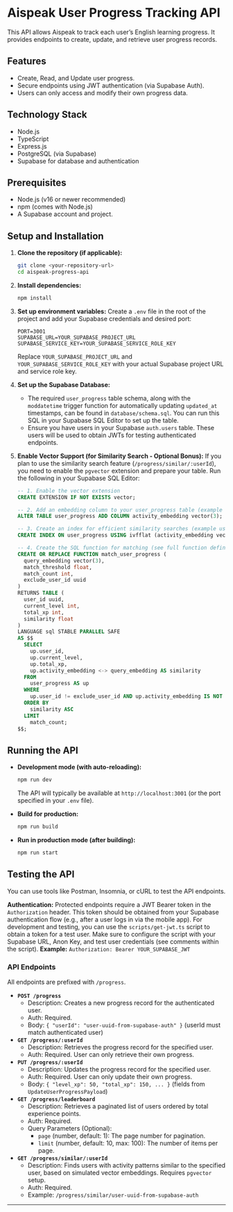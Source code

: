 # Aispeak User Progress Tracking API

This API allows Aispeak to track each user’s English learning progress. It provides endpoints to create, update, and retrieve user progress records.

## Features

*   Create, Read, and Update user progress.
*   Secure endpoints using JWT authentication (via Supabase Auth).
*   Users can only access and modify their own progress data.

## Technology Stack

*   Node.js
*   TypeScript
*   Express.js
*   PostgreSQL (via Supabase)
*   Supabase for database and authentication

## Prerequisites

*   Node.js (v16 or newer recommended)
*   npm (comes with Node.js)
*   A Supabase account and project.

## Setup and Installation

1.  **Clone the repository (if applicable):**
    ```bash
    git clone <your-repository-url>
    cd aispeak-progress-api
    ```

2.  **Install dependencies:**
    ```bash
    npm install
    ```

3.  **Set up environment variables:**
    Create a `.env` file in the root of the project and add your Supabase credentials and desired port:
    ```env
    PORT=3001
    SUPABASE_URL=YOUR_SUPABASE_PROJECT_URL
    SUPABASE_SERVICE_KEY=YOUR_SUPABASE_SERVICE_ROLE_KEY
    ```
    Replace `YOUR_SUPABASE_PROJECT_URL` and `YOUR_SUPABASE_SERVICE_ROLE_KEY` with your actual Supabase project URL and service role key.

4.  **Set up the Supabase Database:**
    *   The required `user_progress` table schema, along with the `moddatetime` trigger function for automatically updating `updated_at` timestamps, can be found in `database/schema.sql`. You can run this SQL in your Supabase SQL Editor to set up the table.
    *   Ensure you have users in your Supabase `auth.users` table. These users will be used to obtain JWTs for testing authenticated endpoints.

5.  **Enable Vector Support (for Similarity Search - Optional Bonus):**
    If you plan to use the similarity search feature (`/progress/similar/:userId`), you need to enable the `pgvector` extension and prepare your table. Run the following in your Supabase SQL Editor:
    ```sql
    -- 1. Enable the vector extension
    CREATE EXTENSION IF NOT EXISTS vector;

    -- 2. Add an embedding column to your user_progress table (example uses 3 dimensions for simulated embeddings)
    ALTER TABLE user_progress ADD COLUMN activity_embedding vector(3);

    -- 3. Create an index for efficient similarity searches (example uses L2 distance)
    CREATE INDEX ON user_progress USING ivfflat (activity_embedding vector_l2_ops) WITH (lists = 10);

    -- 4. Create the SQL function for matching (see full function definition in development notes or controller comments)
    CREATE OR REPLACE FUNCTION match_user_progress (
      query_embedding vector(3),
      match_threshold float,
      match_count int,
      exclude_user_id uuid
    )
    RETURNS TABLE (
      user_id uuid,
      current_level int,
      total_xp int,
      similarity float
    )
    LANGUAGE sql STABLE PARALLEL SAFE
    AS $$
      SELECT
        up.user_id,
        up.current_level,
        up.total_xp,
        up.activity_embedding <-> query_embedding AS similarity
      FROM
        user_progress AS up
      WHERE
        up.user_id != exclude_user_id AND up.activity_embedding IS NOT NULL
      ORDER BY
        similarity ASC
      LIMIT
        match_count;
    $$;
    ```


## Running the API

*   **Development mode (with auto-reloading):**
    ```bash
    npm run dev
    ```
    The API will typically be available at `http://localhost:3001` (or the port specified in your `.env` file).

*   **Build for production:**
    ```bash
    npm run build
    ```

*   **Run in production mode (after building):**
    ```bash
    npm run start
    ```

## Testing the API

You can use tools like Postman, Insomnia, or cURL to test the API endpoints.

**Authentication:**
Protected endpoints require a JWT Bearer token in the `Authorization` header. This token should be obtained from your Supabase authentication flow (e.g., after a user logs in via the mobile app).
For development and testing, you can use the `scripts/get-jwt.ts` script to obtain a token for a test user.
Make sure to configure the script with your Supabase URL, Anon Key, and test user credentials (see comments within the script).
**Example:** `Authorization: Bearer YOUR_SUPABASE_JWT`

### API Endpoints

All endpoints are prefixed with `/progress`.

*   **`POST /progress`**
    *   Description: Creates a new progress record for the authenticated user.
    *   Auth: Required.
    *   Body: `{ "userId": "user-uuid-from-supabase-auth" }` (userId must match authenticated user)
*   **`GET /progress/:userId`**
    *   Description: Retrieves the progress record for the specified user.
    *   Auth: Required. User can only retrieve their own progress.
*   **`PUT /progress/:userId`**
    *   Description: Updates the progress record for the specified user.
    *   Auth: Required. User can only update their own progress.
    *   Body: `{ "level_xp": 50, "total_xp": 150, ... }` (fields from `UpdateUserProgressPayload`)
*   **`GET /progress/leaderboard`**
    *   Description: Retrieves a paginated list of users ordered by total experience points.
    *   Auth: Required.
    *   Query Parameters (Optional):
        *   `page` (number, default: 1): The page number for pagination.
        *   `limit` (number, default: 10, max: 100): The number of items per page.
*   **`GET /progress/similar/:userId`**
    *   Description: Finds users with activity patterns similar to the specified user, based on simulated vector embeddings. Requires `pgvector` setup.
    *   Auth: Required.
    *   Example: `/progress/similar/user-uuid-from-supabase-auth`

---
